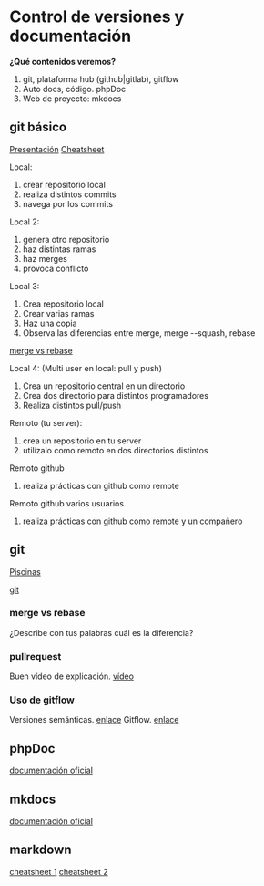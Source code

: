 # Control de versiones y documentación

**¿Qué contenidos veremos?**

1. git, plataforma hub (github|gitlab), gitflow
2. Auto docs, código. phpDoc
3. Web de proyecto: mkdocs

## git básico

[Presentación](https://prezi.com/pe4lnopia-fq/git-presentacion/)
[Cheatsheet](github-git-cheat-sheet.pdf)

Local:

1. crear repositorio local
2. realiza distintos commits
3. navega por los commits

Local 2:

1. genera otro repositorio
2. haz distintas ramas
3. haz merges
4. provoca conflicto


Local 3:

1. Crea repositorio local
2. Crear varias ramas 
3. Haz una copia
4. Observa las diferencias entre merge, merge --squash, rebase

[merge vs rebase](https://www.atlassian.com/git/tutorials/merging-vs-rebasing)

Local 4: (Multi user en local: pull y push)

1. Crea un repositorio central en un directorio
2. Crea dos directorio para distintos programadores
3. Realiza distintos pull/push

Remoto (tu server):

1. crea un repositorio en tu server
2. utilízalo como remoto en dos directorios distintos

Remoto github

1. realiza prácticas con github como remote

Remoto github varios usuarios

1. realiza prácticas con github como remote y un compañero

## git

[Piscinas](https://www.youtube.com/watch?v=7DGMqdgZhP4&ab_channel=Superjavi83)

[git](https://vimeo.com/82408340)

### merge vs rebase

¿Describe con tus palabras cuál es la diferencia?

### pullrequest

Buen vídeo de explicación. [vídeo](https://www.youtube.com/watch?v=Zqft6yNRuNs&ab_channel=codigofacilito)

### Uso de gitflow

Versiones semánticas. [enlace](https://semver.org/lang/es/)
Gitflow. [enlace](https://danielkummer.github.io/git-flow-cheatsheet/)

## phpDoc

[documentación oficial](https://www.phpdoc.org/)

## mkdocs

[documentación oficial](https://www.mkdocs.org/)

## markdown

[cheatsheet 1](./markdown-cheatsheet.pdf)
[cheatsheet 2](./markdown-cheatsheet_alt.pdf)